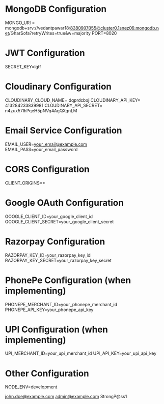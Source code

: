 # MongoDB Configuration
MONGO_URI = mongodb+srv://vedantpawar18:8380907055@cluster0.1snez09.mongodb.net/GharSofa?retryWrites=true&w=majority
PORT=8020  
# JWT Configuration
SECRET_KEY=lgtf

# Cloudinary Configuration
CLOUDINARY_CLOUD_NAME= dqprdcboj
CLOUDINARY_API_KEY= 413284233839981
CLOUDINARY_API_SECRET= n4zux57IhPqeH5pNVq4AgQXqnLM

# Email Service Configuration
EMAIL_USER=your_email@example.com
EMAIL_PASS=your_email_password

# CORS Configuration
CLIENT_ORIGINS=*

# Google OAuth Configuration
GOOGLE_CLIENT_ID=your_google_client_id
GOOGLE_CLIENT_SECRET=your_google_client_secret

# Razorpay Configuration
RAZORPAY_KEY_ID=your_razorpay_key_id
RAZORPAY_KEY_SECRET=your_razorpay_key_secret

# PhonePe Configuration (when implementing)
PHONEPE_MERCHANT_ID=your_phonepe_merchant_id
PHONEPE_API_KEY=your_phonepe_api_key

# UPI Configuration (when implementing)
UPI_MERCHANT_ID=your_upi_merchant_id
UPI_API_KEY=your_upi_api_key

# Other Configuration
NODE_ENV=development

john.doe@example.com admin@example.com
StrongP@ss1